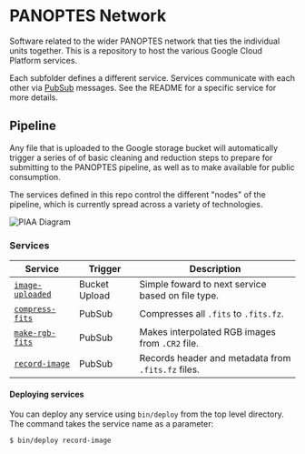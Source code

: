 # PANOPTES Network

Software related to the wider PANOPTES network that ties the individual units together.
This is a repository to host the various Google Cloud Platform services.

Each subfolder defines a different service. Services communicate with each other
via [PubSub](https://cloud.google.com/pubsub/) messages. See the README for a
specific service for more details.

## Pipeline

Any file that is uploaded to the Google storage bucket will automatically trigger
a series of of basic cleaning and reduction steps to prepare for submitting to
the PANOPTES pipeline, as well as to make available for public consumption.

The services defined in this repo control the different "nodes" of the pipeline,
which is currently spread across a variety of technologies.

![PIAA Diagram](resources/PIAA_diagram.png)

### Services

| Service                                      | Trigger | Description |
|----------------------------------------------|---------|--------------|
| [`image-uploaded`](image-uploaded/README.md) | Bucket Upload | Simple foward to next service based on file type.
| [`compress-fits`](compress-fits/README.md)   | PubSub | Compresses all `.fits` to `.fits.fz`.
| [`make-rgb-fits`](make-rgb-fits/README.md)   | PubSub | Makes interpolated RGB images from `.CR2` file.
| [`record-image`](record-image/README.md)     | PubSub |  Records header and metadata from `.fits.fz` files.

#### Deploying services

You can deploy any service using `bin/deploy` from the top level directory. The
command takes the service name as a parameter:

```bash
$ bin/deploy record-image
```
